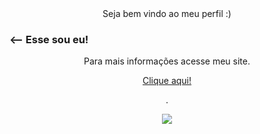 <div align="center">
Seja bem vindo ao meu perfil :)
</div>

### <-- Esse sou eu!

<div align="center">
Para mais informações acesse meu site.

<a href="https://mthlssn.github.io/"> Clique aqui! </a>

.

<a href="https://github.com/mthlssn"><img src="https://github-readme-stats.vercel.app/api/top-langs/?username=mthlssn&layout=compact&title_color=fff&text_color=fff&bg_color=151515&color_border=000&border_radius=0&langs_count=6&card_width=300">
</a>
</div>
